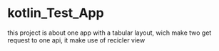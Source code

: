 # kotlin_Test_App

this project is about one app with a tabular layout, wich make two get request to one api, it make use of recicler view